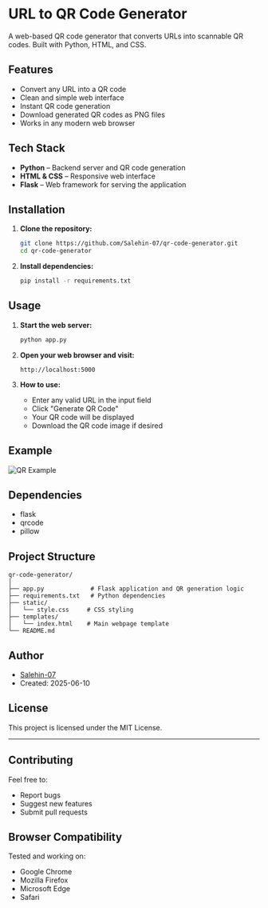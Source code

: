 # URL to QR Code Generator

A web-based QR code generator that converts URLs into scannable QR codes. Built with Python, HTML, and CSS.

## Features

- Convert any URL into a QR code
- Clean and simple web interface
- Instant QR code generation
- Download generated QR codes as PNG files
- Works in any modern web browser

## Tech Stack

- **Python** – Backend server and QR code generation
- **HTML & CSS** – Responsive web interface
- **Flask** – Web framework for serving the application

## Installation

1. **Clone the repository:**
   ```bash
   git clone https://github.com/Salehin-07/qr-code-generator.git
   cd qr-code-generator
   ```

2. **Install dependencies:**
   ```bash
   pip install -r requirements.txt
   ```

## Usage

1. **Start the web server:**
   ```bash
   python app.py
   ```

2. **Open your web browser and visit:**
   ```
   http://localhost:5000
   ```

3. **How to use:**
   - Enter any valid URL in the input field
   - Click "Generate QR Code"
   - Your QR code will be displayed
   - Download the QR code image if desired

## Example

![QR Example](example_qr.png)

## Dependencies

- flask
- qrcode
- pillow

## Project Structure

```
qr-code-generator/
│
├── app.py             # Flask application and QR generation logic
├── requirements.txt   # Python dependencies
├── static/
│   └── style.css     # CSS styling
├── templates/
│   └── index.html    # Main webpage template
└── README.md
```

## Author

- [Salehin-07](https://github.com/Salehin-07)
- Created: 2025-06-10

## License

This project is licensed under the MIT License.

---

## Contributing

Feel free to:
- Report bugs
- Suggest new features
- Submit pull requests

## Browser Compatibility

Tested and working on:
- Google Chrome
- Mozilla Firefox
- Microsoft Edge
- Safari
